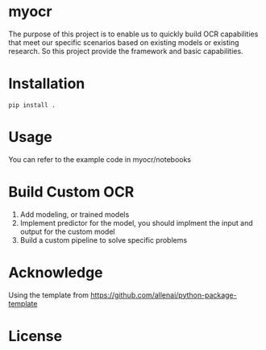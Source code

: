 # myocr

The purpose of this project is to enable us to quickly build OCR capabilities that meet our specific scenarios based on existing models or existing research. So this project provide the framework and basic capabilities.

# Installation
```
pip install .
```

# Usage
You can refer to the example code in myocr/notebooks

# Build Custom OCR 

1. Add modeling, or trained models
2. Implement predictor for the model, you should implment the input and output for the custom model
3. Build a custom pipeline to solve specific problems

# Acknowledge

Using the template from https://github.com/allenai/python-package-template

# License